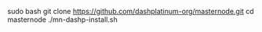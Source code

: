 sudo bash
git clone https://github.com/dashplatinum-org/masternode.git
cd masternode
./mn-dashp-install.sh

